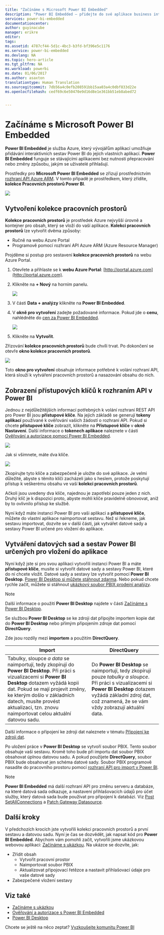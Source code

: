 ```yaml
---
title: "Začínáme s Microsoft Power BI Embedded"
description: "Power BI Embedded – přidejte do své aplikace business intelligence interaktivní sestavy Power BI."
services: power-bi-embedded
documentationcenter: 
author: guyinacube
manager: erikre
editor: 
tags: 
ms.assetid: 4787cf44-5d1c-4bc3-b3fd-bf396e5c1176
ms.service: power-bi-embedded
ms.devlang: NA
ms.topic: hero-article
ms.tgt_pltfrm: NA
ms.workload: powerbi
ms.date: 01/06/2017
ms.author: asaxton
translationtype: Human Translation
ms.sourcegitcommit: 7db56a4c0efb208591bb15aa03a4c0dbf833d22e
ms.openlocfilehash: cedf69c6e50470e9d16d8e1e361bb51eb8abed72


---
```

# <a name="get-started-with-microsoft-power-bi-embedded"></a>Začínáme s Microsoft Power BI Embedded
**Power BI Embedded** je služba Azure, který vývojářům aplikací umožňuje přidávání interaktivních sestav Power BI do jejich vlastních aplikací. **Power BI Embedded** funguje se stávajícími aplikacemi bez nutnosti přepracování nebo změny způsobu, jakým se uživatelé přihlašují.

Prostředky pro **Microsoft Power BI Embedded** se zřizují prostřednictvím [rozhraní API Azure ARM](https://msdn.microsoft.com/library/mt712306.aspx). V tomto případě je prostředkem, který zřídíte, **kolekce Pracovních prostorů Power BI**.

![](media/power-bi-embedded-get-started/introduction.png)

## <a name="create-a-workspace-collection"></a>Vytvoření kolekce pracovních prostorů
**Kolekce pracovních prostorů** je prostředek Azure nejvyšší úrovně a kontejner pro obsah, který se vloží do vaší aplikace. **Kolekci pracovních prostorů** lze vytvořit dvěma způsoby:

* Ručně na webu Azure Portal
* Programově pomocí rozhraní API Azure ARM (Azure Resource Manager)

Projděme si postup pro sestavení **kolekce pracovních prostorů** na webu Azure Portal.

1. Otevřete a přihlaste se k **webu Azure Portal**: [http://portal.azure.com](http://portal.azure.com).
2. Klikněte na **+ Nový** na horním panelu.
   
   ![](media/power-bi-embedded-get-started/create-workspace-1.png)
3. V části **Data + analýzy** klikněte na **Power BI Embedded**.
4. V **okně pro vytvoření** zadejte požadované informace. Pokud jde o **cenu**, nahlédněte do [cen za Power BI Embedded](http://go.microsoft.com/fwlink/?LinkID=760527).
   
   ![](media/power-bi-embedded-get-started/create-workspace-2.png)
5. Klikněte na **Vytvořit**.

Zřizování **kolekce pracovních prostorů** bude chvíli trvat. Po dokončení se otevře **okno kolekce pracovních prostorů**.

   ![](media/power-bi-embedded-get-started/create-workspace-3.png)

Toto **okno pro vytvoření** obsahuje informace potřebné k volání rozhraní API, která slouží k vytváření pracovních prostorů a nasazování obsahu do nich.

<a name="view-access-keys"/>

## <a name="view-power-bi-api-access-keys"></a>Zobrazení přístupových klíčů k rozhraním API v Power BI
Jednou z nejdůležitějších informací potřebných k volání rozhraní REST API pro Power BI jsou **přístupové klíče**. Na jejich základě se generují **tokeny aplikací** používané k ověřování vašich žádostí o rozhraní API. Pokud si chcete **přístupové klíče** zobrazit, klikněte na **Přístupové klíče** v **okně Nastavení**. Další informace o **tokenech aplikace** naleznete v části [Ověřování a autorizace pomocí Power BI Embedded](power-bi-embedded-app-token-flow.md).

   ![](media/power-bi-embedded-get-started/access-keys.png)

Jak si všimnete, máte dva klíče.

   ![](media/power-bi-embedded-get-started/access-keys-2.png)

Zkopírujte tyto klíče a zabezpečeně je uložte do své aplikace. Je velmi důležité, abyste s těmito klíči zacházeli jako s heslem, protože poskytují přístup k veškerému obsahu ve vaší **kolekci pracovních prostorů**.

Ačkoli jsou uvedeny dva klíče, najednou je zapotřebí pouze jeden z nich. Druhý klíč je k dispozici proto, abyste mohli klíče pravidelně obnovovat, aniž by to ovlivnilo přístup ke službě.

Nyní když máte instanci Power BI pro vaši aplikaci a **přístupové klíče**, můžete do vlastní aplikace naimportovat sestavu. Než si řekneme, jak sestavu importovat, dozvíte se v další části, jak vytvářet datové sady a sestavy Power BI určené pro vložení do aplikace.

## <a name="create-power-bi-datasets-and-reports-to-embed-into-an-app"></a>Vytváření datových sad a sestav Power BI určených pro vložení do aplikace
Nyní když jste si pro svou aplikaci vytvořili instanci Power BI a máte **přístupové klíče**, musíte si vytvořit datové sady a sestavy Power BI, které do ní chcete vložit. Datové sady a sestavy lze vytvořit pomocí **Power BI Desktop**. [Power BI Desktop si můžete stáhnout zdarma](https://go.microsoft.com/fwlink/?LinkId=521662). Nebo pokud chcete rychle začít, můžete si stáhnout [ukázkový soubor PBIX prodejní analýzy](http://go.microsoft.com/fwlink/?LinkID=780547).

> [!NOTE]
> Další informace o použití **Power BI Desktop** najdete v části [Začínáme s Power BI Desktop](https://powerbi.microsoft.com/en-us/guided-learning/powerbi-learning-0-2-get-started-power-bi-desktop).

Se službou **Power BI Desktop** se ke zdroji dat připojíte importem kopie dat do **Power BI Desktop** nebo přímým připojením zdroje dat pomocí **DirectQuery**.

Zde jsou rozdíly mezi **importem** a použitím **DirectQuery**.

| Import | DirectQuery |
| --- | --- |
| Tabulky, sloupce *a data* se naimportují, tedy zkopírují do **Power BI Desktop**. Při práci s vizualizacemi si **Power BI Desktop** dotazem vyžádá kopii dat. Pokud se mají projevit změny, ke kterým došlo v základních datech, musíte provést aktualizaci, tzn. znovu naimportovat celou aktuální datovou sadu. |Do **Power BI Desktop** se naimportují, tedy zkopírují pouze *tabulky a sloupce*. Při práci s vizualizacemi si **Power BI Desktop** dotazem vyžádá základní zdroj dat, což znamená, že se vám vždy zobrazují aktuální data. |

Další informace o připojení ke zdroji dat naleznete v tématu [Připojení ke zdroji dat](power-bi-embedded-connect-datasource.md).

Po uložení práce v **Power BI Desktop** se vytvoří soubor PBIX. Tento soubor obsahuje vaši sestavu. Kromě toho bude při importu dat soubor PBIX obsahovat úplnou datovou sadu. A pokud použijete **DirectQuery**, soubor PBIX bude obsahovat jen schéma datové sady. Soubor PBIX programově nasadíte do pracovního prostoru pomocí [rozhraní API pro import v Power BI](https://msdn.microsoft.com/library/mt711504.aspx).

> [!NOTE]
> **Power BI Embedded** má další rozhraní API pro změnu serveru a databáze, na které datová sada odkazuje, a nastavení přihlašovacích údajů pro účet služby, který datová sada bude používat pro připojení k databázi. Viz [Post SetAllConnections](https://msdn.microsoft.com/library/mt711505.aspx) a [Patch Gateway Datasource](https://msdn.microsoft.com/library/mt711498.aspx).

## <a name="next-steps"></a>Další kroky
V předchozích krocích jste vytvořili kolekci pracovních prostorů a první sestavu a datovou sadu. Nyní je čas se dozvědět, jak napsat kód pro **Power BI Embedded**. Abychom vám pomohli začít, vytvořili jsme ukázkovou webovou aplikaci: [Začínáme s ukázkou](power-bi-embedded-get-started-sample.md). Na ukázce se dozvíte, jak:

* Zřídit obsah
  * Vytvořit pracovní prostor
  * Naimportovat soubor PBIX
  * Aktualizovat připojovací řetězce a nastavit přihlašovací údaje pro vaše datové sady
* Zabezpečené vložení sestavy

## <a name="see-also"></a>Viz také
* [Začínáme s ukázkou](power-bi-embedded-get-started-sample.md)
* [Ověřování a autorizace s Power BI Embedded](power-bi-embedded-app-token-flow.md)
* [Power BI Desktop](https://powerbi.microsoft.com/documentation/powerbi-desktop-get-the-desktop/)

Chcete se ještě na něco zeptat? [Vyzkoušejte komunitu Power BI](http://community.powerbi.com/)




<!--HONumber=Jan17_HO1-->


